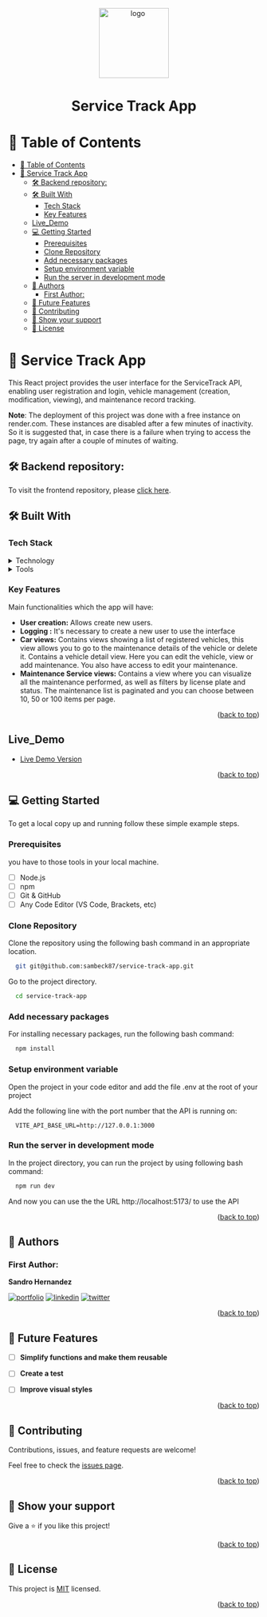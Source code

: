 <a name="readme-top"></a>

<div align="center">
  <img src="https://carapi.app/img/vehicle-api-database-hero.png" alt="logo" width="140"  height="auto" />
  <h1><b>Service Track App</b></h1>
</div>

# 📗 Table of Contents

- [📗 Table of Contents](#-table-of-contents)
- [🎯 Service Track App](#-service-track-app)
  - [🛠 Backend repository: ](#-backend-repository-)
  - [🛠 Built With ](#-built-with-)
    - [Tech Stack ](#tech-stack-)
    - [Key Features ](#key-features-)
  - [Live\_Demo ](#live_demo-)
  - [💻 Getting Started ](#-getting-started-)
    - [Prerequisites](#prerequisites)
    - [Clone Repository](#clone-repository)
    - [Add necessary packages](#add-necessary-packages)
    - [Setup environment variable](#setup-environment-variable)
    - [Run the server in development mode](#run-the-server-in-development-mode)
  - [👥 Authors ](#-authors-)
    - [First Author:](#first-author)
  - [🔭 Future Features ](#-future-features-)
  - [🤝 Contributing ](#-contributing-)
  - [👋 Show your support ](#-show-your-support-)
  - [📝 License ](#-license-)

<!-- PROJECT DESCRIPTION -->

# 🎯 Service Track App<a name="about-project"></a>

This React project provides the user interface for the ServiceTrack API, enabling user registration and login, vehicle management (creation, modification, viewing), and maintenance record tracking.

**Note**: The deployment of this project was done with a free instance on render.com. These instances are disabled after a few minutes of inactivity. So it is suggested that, in case there is a failure when trying to access the page, try again after a couple of minutes of waiting.

## 🛠 Backend repository: <a name="frontend"></a>

To visit the frontend repository, please [click here](https://github.com/sambeck87/service-track-API).

## 🛠 Built With <a name="built-with"></a>

### Tech Stack <a name="tech-stack"></a>

<details>
  <summary>Technology</summary>
  <ul>
    <li>React</li>
    <li>Vite</li>
    <li>CSS</li>
  </ul>
</details>

<details>
  <summary>Tools</summary>
  <ul>
    <li>VS Code</li>
    <li>Git</li>
    <li>GitHub</li>
  </ul>
</details>

<!-- Features -->

### Key Features <a name="key-features"></a>

Main functionalities which the app will have:

- **User creation:** Allows create new users.
- **Logging :** It's necessary to create a new user to use the interface
- **Car views:** Contains views showing a list of registered vehicles, this view allows you to go to the maintenance details of the vehicle or delete it.
Contains a vehicle detail view. Here you can edit the vehicle, view or add maintenance. You also have access to edit your maintenance.
- **Maintenance Service views:** Contains a view where you can visualize all the maintenance performed, as well as filters by license plate and status.
The maintenance list is paginated and you can choose between 10, 50 or 100 items per page.


<p align="right">(<a href="#readme-top">back to top</a>)</p>

<!-- LIVE DEMO -->


## Live_Demo <a name="live-demo"></a>

- [Live Demo Version](https://service-track-app.onrender.com)

<p align="right">(<a href="#readme-top">back to top</a>)</p>

<!-- GETTING STARTED -->

## 💻 Getting Started <a name="getting-started"></a>

To get a local copy up and running follow these simple example steps.

### Prerequisites

you have to those tools in your local machine.

- [ ] Node.js
- [ ] npm
- [ ] Git & GitHub
- [ ] Any Code Editor (VS Code, Brackets, etc)

### Clone Repository

Clone the repository using the following bash command in an appropriate location.

```bash
  git git@github.com:sambeck87/service-track-app.git
```

Go to the project directory.

```bash
  cd service-track-app
```

### Add necessary packages

For installing necessary packages, run the following bash command:

```bash
  npm install
```

### Setup environment variable

Open the project in your code editor and add the file .env at the root of your project

Add the following line with the port number that the API is running on:

```
  VITE_API_BASE_URL=http://127.0.0.1:3000
```

### Run the server in development mode

In the project directory, you can run the project by using following bash command:

```bash
  npm run dev

```

And now you can use the the URL http://localhost:5173/ to use the API


<p align="right">(<a href="#readme-top">back to top</a>)</p>

<!-- AUTHORS -->

## 👥 Authors <a name="authors"></a>

### First Author:

**Sandro Hernandez**

[![portfolio](https://img.shields.io/badge/my_portfolio-000?style=for-the-badge&logo=ko-fi&logoColor=white)](https://sambeck87.github.io/Portfolio/) [![linkedin](https://img.shields.io/badge/sandro_israel_hernández_zamora-0A66C2?style=for-the-badge&logo=linkedin&logoColor=white)](https://www.linkedin.com/in/sandro-israel-hern%C3%A1ndez-zamora/) [![twitter](https://img.shields.io/badge/@sambeck4488-1DA1F2?style=for-the-badge&logo=twitter&logoColor=white)](https://twitter.com/sambeck4488)

<p align="right">(<a href="#readme-top">back to top</a>)</p>

## 🔭 Future Features <a name="future-features"></a>

- [ ] **Simplify functions and make them reusable**

- [ ] **Create a test**

- [ ] **Improve visual styles**

<p align="right">(<a href="#readme-top">back to top</a>)</p>

<!-- CONTRIBUTING -->

## 🤝 Contributing <a name="contributing"></a>

Contributions, issues, and feature requests are welcome!

Feel free to check the [issues page](../../../issues/).

<p align="right">(<a href="#readme-top">back to top</a>)</p>

<!-- SUPPORT -->

## 👋 Show your support <a name="support"></a>

Give a ⭐️ if you like this project!


<p align="right">(<a href="#readme-top">back to top</a>)</p>

## 📝 License <a name="license"></a>

This project is [MIT](./LICENSE) licensed.

<p align="right">(<a href="#readme-top">back to top</a>)</p>
